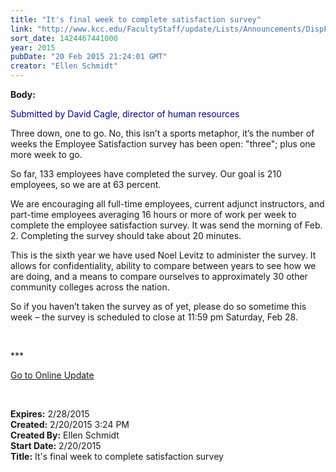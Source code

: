 ```yaml
---
title: "It's final week to complete satisfaction survey"
link: "http://www.kcc.edu/FacultyStaff/update/Lists/Announcements/DispForm.aspx?ID=1833"
sort_date: 1424467441000
year: 2015
pubDate: "20 Feb 2015 21:24:01 GMT"
creator: "Ellen Schmidt"
---
```


<div><b>Body:</b> <div class="ExternalClass4D9CE0BC79954C0C9DAD391E0BF277AD"><p style="color:darkblue">​Submitted by David Cagle, director of human resources</p>
<p>Three down, one to go. No, this isn’t a sports metaphor, it’s the number of weeks the Employee Satisfaction survey has been open: &quot;three&quot;; plus one more week to go.</p>
<p>So far, 133 employees have completed the survey. Our goal is 210 employees, so we are at 63 percent.</p>
<p>We are encouraging all full-time employees, current adjunct instructors, and part-time employees averaging 16 hours or more of work per week to complete the employee satisfaction survey. It was send the morning of Feb. 2. Completing the survey should take about 20 minutes.</p>
<p>This is the sixth year we have used Noel Levitz to administer the survey. It allows for confidentiality, ability to compare between years to see how we are doing, and a means to compare ourselves to approximately 30 other community colleges across the nation.</p>
<p>So if you haven’t taken the survey as of yet, please do so sometime this week – the survey is scheduled to close at 11:59 pm Saturday, Feb 28.</p>
<p> </p>
<p>***</p>
<p><a href="/update">Go to Online Update</a></p>
<p><br /></p></div></div>
<div><b>Expires:</b> 2/28/2015</div>
<div><b>Created:</b> 2/20/2015 3:24 PM</div>
<div><b>Created By:</b> Ellen Schmidt</div>
<div><b>Start Date:</b> 2/20/2015</div>
<div><b>Title:</b> It&#39;s final week to complete satisfaction survey</div>
